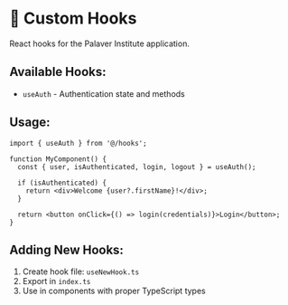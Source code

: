 # 🎣 Custom Hooks

React hooks for the Palaver Institute application.

## Available Hooks:

- `useAuth` - Authentication state and methods

## Usage:

```tsx
import { useAuth } from '@/hooks';

function MyComponent() {
  const { user, isAuthenticated, login, logout } = useAuth();
  
  if (isAuthenticated) {
    return <div>Welcome {user?.firstName}!</div>;
  }
  
  return <button onClick={() => login(credentials)}>Login</button>;
}
```

## Adding New Hooks:

1. Create hook file: `useNewHook.ts`
2. Export in `index.ts`
3. Use in components with proper TypeScript types
